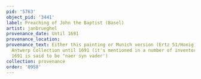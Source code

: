 ```yaml
---
pid: '5763'
object_pid: '3441'
label: Preaching of John the Baptist (Basel)
artist: janbrueghel
provenance_date: Until 1691
provenance_location:
provenance_text: Either this painting or Munich version (Ertz 51/Honig) was in an
  Antwerp Collection until 1691 (it's mentioned in a number of inventories and in
  1691 is said to be "naer syn vader')
collection: provenance
order: '0958'
---
```

